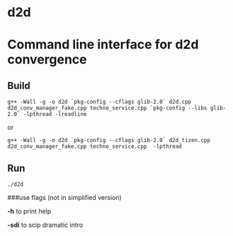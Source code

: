 # d2d
Command line interface for d2d convergence
==========================================


Build
-----

```
g++ -Wall -g -o d2d `pkg-config --cflags glib-2.0` d2d.cpp d2d_conv_manager_fake.cpp techno_service.cpp `pkg-config --libs glib-2.0` -lpthread -lreadline
```

or

```
g++ -Wall -g -o d2d `pkg-config --cflags glib-2.0` d2d_tizen.cpp d2d_conv_manager_fake.cpp techno_service.cpp  -lpthread
```

Run
---

```
./d2d
```

###use flags (not in simplified version)

 **-h**   to print help

 **-sdi** to scip dramatic intro
